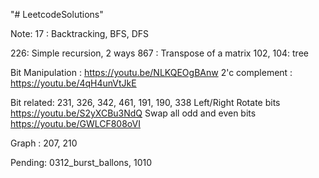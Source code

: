 "# LeetcodeSolutions" 

Note:
17 : Backtracking, BFS, DFS

226: Simple recursion, 2 ways
867 : Transpose of a matrix
102, 104: tree

Bit Manipulation : https://youtu.be/NLKQEOgBAnw
2'c complement : https://youtu.be/4qH4unVtJkE

Bit related: 231, 326, 342, 461, 191, 190, 338
Left/Right Rotate bits
https://youtu.be/S2yXCBu3NdQ
Swap all odd and even bits
https://youtu.be/GWLCF808oVI

Graph : 207, 210

Pending: 0312_burst_ballons, 1010